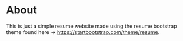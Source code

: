 # About

This is just a simple resume website made using the resume bootstrap theme found here -> https://startbootstrap.com/theme/resume.
